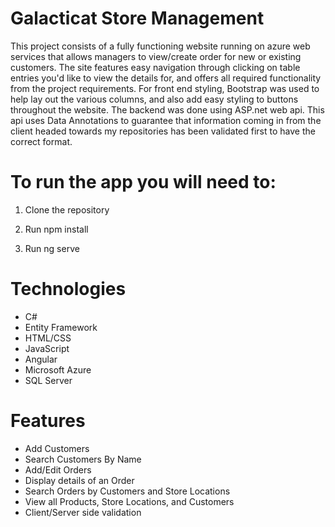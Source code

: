 # Galacticat Store Management

This project consists of a fully functioning website running on azure web services that allows managers to view/create order for new or existing customers.  The site features 
easy navigation through clicking on table entries you'd like to view the details for, and offers all required functionality from the project requirements.  For front end styling, 
Bootstrap was used to help lay out the various columns, and also add easy styling to buttons throughout the website.  The backend was done using ASP.net web api.  This api uses
Data Annotations to guarantee that information coming in from the client headed towards my repositories has been validated first to have the correct format.  

# To run the app you will need to:

1. Clone the repository

2. Run npm install

3. Run ng serve

# Technologies

* C#
* Entity Framework
* HTML/CSS
* JavaScript
* Angular
* Microsoft Azure
* SQL Server

# Features

* Add Customers
* Search Customers By Name
* Add/Edit Orders
* Display details of an Order
* Search Orders by Customers and Store Locations
* View all Products, Store Locations, and Customers
* Client/Server side validation
